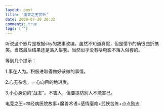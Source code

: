 ```yaml
---
layout: post
title: '电竞之王赏析'
date: 2008-07-28 20:32
comments: true
tags: ['']
---
```


听说这个影片是根据sky的故事改编。虽然不知道真假，但是情节的确很曲折搞笑。当然最后结果还是落入俗套。当然似乎没有啥电影不落入俗套的。

等到几个提示：

1.事在人为。积极进取得做好该做的事情。

2.心无杂念，一心向目的地进发。

3.小心身边的“战友”。不害人，但要提防别人不能害己。

电竞之王=神经病医院故事+魔兽术语+感情磨难+武侠苦练+点点励志

